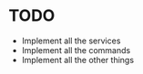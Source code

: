 # TODO
 - Implement all the services
 - Implement all the commands
 - Implement all the other things
